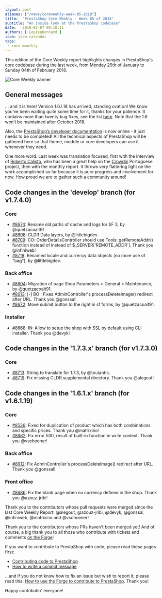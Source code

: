 ```yaml
---
layout: post
aliases: ["/news/coreweekly-week-05-2018"]
title:  "PrestaShop Core Weekly - Week 05 of 2018"
subtitle: "An inside look at the PrestaShop codebase"
date:   2018-02-07 09:10:11
authors: [ LouiseBonnard ]
icon: icon-calendar
tags:
 - core-monthly
---
```


This edition of the Core Weekly report highlights changes in PrestaShop's core codebase during the last week, from Monday 29th of January to Sunday 04th of February 2018.

![Core Weekly banner](/assets/images/2017/04/core_weekly_banner.jpg)


## General messages

… and it is here! Version 1.6.1.18 has arrived, standing ovation! We know you’ve been waiting quite some time for it, thanks for your patience. It contains more than twenty bug fixes, see the list [here]( https://www.prestashop.com/en/system/files/ps_releases/changelog_1.6.1.18.txt). Note that the 1.6 won’t be maintained after October 2018.

Also, the [PrestaShop’s developer documentation]( http://devdocs.prestashop.com) is now online - it just needs to be completed! All the technical aspects of PrestaShop will be gathered here so that theme, module or core developers can use it whenever they need.

One more word. Last week was translation focused, first with the interview of [Roberto Calisto]( http://build.prestashop.com/news/contributor-interview-roberto-calisto), who has been a great help on the [Crowdin]( https://crowdin.com/project/prestashop-official) Portuguese project, then with the monthly report. It throws very flattering light on the work accomplished so far because it is pure progress and involvement for now. How proud we are to gather such a community around!


## Code changes in the 'develop' branch (for v1.7.4.0)

### Core

* [#8674](https://github.com/PrestaShop/PrestaShop/pull/8674): Rename old paths of cache and logs for SF 3, by @quetzacoalt91.
* [#8698](https://github.com/PrestaShop/PrestaShop/pull/8698): CLDR Data layers, by @littlebigdev.
* [#8709](https://github.com/PrestaShop/PrestaShop/pull/8709): CO: OrderDetailsController should use Tools::getRemoteAddr() function instead of instead of $_SERVER['REMOTE_ADDR']. Thank you @infiniweb!
* [#8718](https://github.com/PrestaShop/PrestaShop/pull/8718): Renamed locale and currency data objects (no more use of "bag"), by @littlebigdev.


### Back office

* [#8604](https://github.com/PrestaShop/PrestaShop/pull/8604): Migration of page Shop Parameters > General > Maintenance, by @quetzacoalt91.
* [#8613](https://github.com/PrestaShop/PrestaShop/pull/8613): [-] BO : Fixes AdminController's processDeleteImage() redirect after URL. Thank you @gonssal!
* [#8672](https://github.com/PrestaShop/PrestaShop/pull/8672): Move submit button to the right in sf forms, by @quetzacoalt91.


### Installer

* [#8668](https://github.com/PrestaShop/PrestaShop/pull/8668): IN: Allow to setup the shop with SSL by default using CLI installer. Thank you @devyk!


## Code changes in the '1.7.3.x' branch (for v1.7.3.0)

### Core

* [#8713](https://github.com/PrestaShop/PrestaShop/pull/8713): String to translate for 1.7.3, by @toutantic.
* [#8719](https://github.com/PrestaShop/PrestaShop/pull/8719): Fix missing CLDR supplemental directory. Thank you @alegout!


## Code changes in the '1.6.1.x' branch (for v1.6.1.19)

### Core

* [#8536](https://github.com/PrestaShop/PrestaShop/pull/8536): Fixed for duplication of product which has both combinations and specific prices. Thank you @matrixino!
* [#8682](https://github.com/PrestaShop/PrestaShop/pull/8682): Fix error 500, result of built-in function in write context. Thank you @vschoener!


### Back office

* [#8612](https://github.com/PrestaShop/PrestaShop/pull/8612): Fix AdminController's processDeleteImage() redirect after URL. Thank you @gonssal!


### Front office

* [#8686](https://github.com/PrestaShop/PrestaShop/pull/8686): Fix the blank page when no currency defined in the shop. Thank you @azouz-jribi!

Thank you to the contributors whose pull requests were merged since the last Core Weekly Report: @alegout, @azouz-jribi, @devyk, @gonssal, @infiniweb, @matrixino and @vschoener!

Thank you to the contributors whose PRs haven't been merged yet! And of course, a big thank you to all those who contribute with tickets and comments [on the Forge](http://forge.prestashop.com/)!

If you want to contribute to PrestaShop with code, please read these pages first:

 * [Contributing code to PrestaShop](http://doc.prestashop.com/display/PS16/Contributing+code+to+PrestaShop)
 * [How to write a commit message](http://doc.prestashop.com/display/PS16/How+to+write+a+commit+message)

...and if you do not know how to fix an issue but wish to report it, please read this: [How to use the Forge to contribute to PrestaShop](http://doc.prestashop.com/display/PS16/How+to+use+the+Forge+to+contribute+to+PrestaShop). Thank you!

Happy contributin' everyone!
